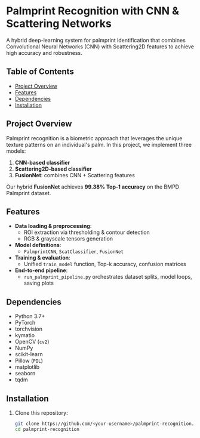 # Palmprint Recognition with CNN & Scattering Networks

A hybrid deep-learning system for palmprint identification that combines Convolutional Neural Networks (CNN) with Scattering2D features to achieve high accuracy and robustness.

## Table of Contents

- [Project Overview](#project-overview)  
- [Features](#features)  
- [Dependencies](#dependencies)  
- [Installation](#installation)  


## Project Overview

Palmprint recognition is a biometric approach that leverages the unique texture patterns on an individual's palm. In this project, we implement three models:

1. **CNN-based classifier**  
2. **Scattering2D-based classifier**  
3. **FusionNet**: combines CNN + Scattering features  

Our hybrid **FusionNet** achieves **99.38% Top-1 accuracy** on the BMPD Palmprint dataset.

## Features

- **Data loading & preprocessing**:  
  - ROI extraction via thresholding & contour detection  
  - RGB & grayscale tensors generation
- **Model definitions**:  
  - `PalmprintCNN`, `ScatClassifier`, `FusionNet` 
- **Training & evaluation**:  
  - Unified `train_model` function, Top-k accuracy, confusion matrices 
- **End-to-end pipeline**:  
  - `run_palmprint_pipeline.py` orchestrates dataset splits, model loops, saving plots 

## Dependencies

- Python 3.7+  
- PyTorch  
- torchvision  
- kymatio  
- OpenCV (`cv2`)  
- NumPy  
- scikit-learn  
- Pillow (`PIL`)  
- matplotlib  
- seaborn  
- tqdm  

## Installation

1. Clone this repository:
   ```bash
   git clone https://github.com/<your-username>/palmprint-recognition.git
   cd palmprint-recognition
